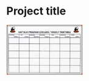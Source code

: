 # Project title

<p>
<img src="https://github.com/omerr02200/project/blob/master/images/1.jpg" width="200"/>
</p>
